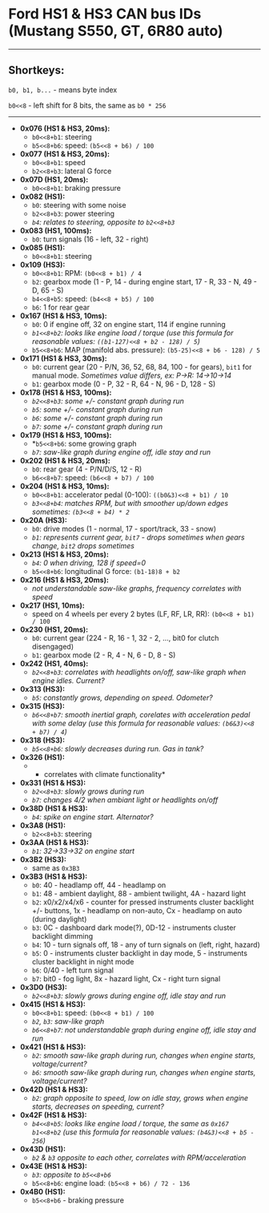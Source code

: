 # Ford HS1 & HS3 CAN bus IDs (Mustang S550, GT, 6R80 auto)
---
## Shortkeys:

`b0, b1, b...` - means byte index

`b0<<8` - left shift for 8 bits, the same as `b0 * 256`

---

+ **0x076 (HS1 & HS3, 20ms):**
	* `b0<<8+b1`: steering
	* `b5<<8+b6`: speed: `(b5<<8 + b6) / 100`
+ **0x077 (HS1 & HS3, 20ms):**
	* `b0<<8+b1`: speed
	* `b2<<8+b3`: lateral G force
+ **0x07D (HS1, 20ms):**
	* `b0<<8+b1`: braking pressure
+ **0x082 (HS1):**
	* `b0`: steering with some noise
	* `b2<<8+b3`: power steering
	* *`b4`: relates to steering, opposite to `b2<<8+b3`*
+ **0x083 (HS1, 100ms):**
	* `b0`: turn signals (16 - left, 32 - right)
+ **0x085 (HS1):**
	* `b0<<8+b1`: steering
+ **0x109 (HS3):**
	* `b0<<8+b1`: RPM: `(b0<<8 + b1) / 4`
	* `b2`: gearbox mode (1 - P, 14 - during engine start, 17 - R, 33 - N, 49 - D, 65 - S)
	* `b4<<8+b5`: speed: `(b4<<8 + b5) / 100`
	* `b6`: 1 for rear gear
+ **0x167 (HS1 & HS3, 10ms):**
	* `b0`: 0 if engine off, 32 on engine start, 114 if engine running
	* *`b1<<8+b2`: looks like engine load / torque (use this formula for reasonable values: `((b1-127)<<8 + b2 - 128) / 5`)*
	* `b5<<8+b6`: MAP (manifold abs. pressure): `(b5-25)<<8 + b6 - 128) / 5`
+ **0x171 (HS1 & HS3, 30ms):**
	* `b0`: current gear (20 - P/N, 36, 52, 68, 84, 100 - for gears), `bit1` for manual mode. *Sometimes value differs, ex: P->R: 14->10->14*
	* `b1`: gearbox mode (0 - P, 32 - R, 64 - N, 96 - D, 128 - S)
+ **0x178 (HS1 & HS3, 100ms):**
	* *`b2<<8+b3`: some +/- constant graph during run*
	* *`b5`: some +/- constant graph during run*
	* *`b6`: some +/- constant graph during run*
	* *`b7`: some +/- constant graph during run*
+ **0x179 (HS1 & HS3, 100ms):**
	* *`b5<<8+b6`: some growing graph
	* *`b7`: saw-like graph during engine off, idle stay and run*
+ **0x202 (HS1 & HS3, 20ms):**
	* `b0`: rear gear (4 - P/N/D/S, 12 - R)
	* `b6<<8+b7`: speed: `(b6<<8 + b7) / 100`
+ **0x204 (HS1 & HS3, 10ms):**
	* `b0<<8+b1`: accelerator pedal (0-100): `((b0&3)<<8 + b1) / 10`
	* *`b3<<8+b4`: matches RPM, but with smoother up/down edges sometimes: `(b3<<8 + b4) * 2`*
+ **0x20A (HS3):**
	* `b0`: drive modes (1 - normal, 17 - sport/track, 33 - snow)
	* *`b1`: represents current gear, `bit7` - drops sometimes when gears change, `bit2` drops sometimes*
+ **0x213 (HS1 & HS3, 20ms):**
	* *`b4`: 0 when driving, 128 if speed=0*
	* `b5<<8+b6`: longitudinal G force: `(b1-18)8 + b2`
+ **0x216 (HS1 & HS3, 20ms):**
	* *not understandable saw-like graphs, frequency correlates with speed*
+ **0x217 (HS1, 10ms):**
	* speed on 4 wheels per every 2 bytes (LF, RF, LR, RR): `(b0<<8 + b1) / 100`
+ **0x230 (HS1, 20ms):**
	* `b0`: current gear (224 - R, 16 - 1, 32 - 2, ..., bit0 for clutch disengaged)
	* `b1`: gearbox mode (2 - R, 4 - N, 6 - D, 8 - S)
+ **0x242 (HS1, 40ms):**
	* *`b2<<8+b3`: correlates with headlights on/off, saw-like graph when engine idles. Current?*
+ **0x313 (HS3):**
	* *`b5`: constantly grows, depending on speed. Odometer?*
+ **0x315 (HS3):**
	* *`b6<<8+b7`: smooth inertial graph, corelates with acceleration pedal with some delay (use this formula for reasonable values: `(b6&3)<<8 + b7) / 4`)*
+ **0x318 (HS3):**
	* *`b5<<8+b6`: slowly decreases during run. Gas in tank?*
+ **0x326 (HS1):** 
	* * correlates with climate functionality*
+ **0x331 (HS1 & HS3):**
	* *`b2<<8+b3`: slowly grows during run*
	* *`b7`: changes 4/2 when ambiant light or headlights on/off*
+ **0x38D (HS1 & HS3):**
	* *`b4`: spike on engine start. Alternator?*
+ **0x3A8 (HS1):**
	* `b2<<8+b3`: steering
+ **0x3AA (HS1 & HS3):**
	* *`b1`: 32->33->32 on engine start*
+ **0x3B2 (HS3):**
	* same as `0x3B3`
+ **0x3B3 (HS1 & HS3):**
	* `b0`: 40 - headlamp off, 44 - headlamp on
	* `b1`: 48 - ambient daylight, 88 - ambient twilight, 4A - hazard light
	* `b2`: x0/x2/x4/x6 - counter for pressed instruments cluster backlight +/- buttons, 1x - headlamp on non-auto, Cx - headlamp on auto (during daylight)
	* `b3`: 0C - dashboard dark mode(?), 0D-12 - instruments cluster backlight dimming
	* `b4`: 10 - turn signals off, 18 - any of turn signals on (left, right, hazard)
	* `b5`: 0 - instruments cluster backlight in day mode, 5 - instruments cluster backlight in night mode
	* `b6`: 0/40 - left turn signal
	* `b7`: bit0 - fog light, 8x - hazard light, Cx - right turn signal
+ **0x3D0 (HS3):**
	* *`b2<<8+b3`: slowly grows during engine off, idle stay and run*
+ **0x415 (HS1 & HS3):**
	* `b0<<8+b1`: speed: `(b0<<8 + b1) / 100`
	* *`b2`, `b3`: saw-like graph* 
	* *`b6<<8+b7`: not understandable graph during engine off, idle stay and run*
+ **0x421 (HS1 & HS3):**
	* *`b2`: smooth saw-like graph during run, changes when engine starts, voltage/current?*
	* *`b6`: smooth saw-like graph during run, changes when engine starts, voltage/current?*
+ **0x42D (HS1 & HS3):**
	* *`b2`: graph opposite to speed, low on idle stay, grows when engine starts, decreases on speeding, current?*
+ **0x42F (HS1 & HS3):**
	* *`b4<<8+b5`: looks like engine load / torque, the same as `0x167 b1<<8+b2` (use this formula for reasonable values: `(b4&3)<<8 + b5 - 256`)*
+ **0x43D (HS1):**
	 * *`b2` & `b3` opposite to each other, correlates with RPM/acceleration*
+ **0x43E (HS1 & HS3):**
	* *`b3`: opposite to `b5<<8+b6`*
	* `b5<<8+b6`: engine load: `(b5<<8 + b6) / 72 - 136`
+ **0x4B0 (HS1):**
	* `b5<<8+b6` - braking pressure
